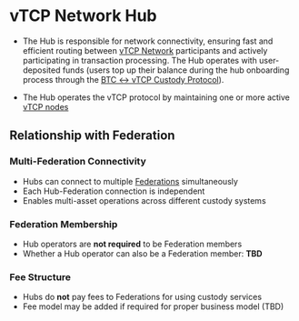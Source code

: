 # vTCP Network Hub

- The Hub is responsible for network connectivity, ensuring fast and efficient routing between [vTCP Network](/architecture/common/entities/vtcp_network.md) participants and actively participating in transaction processing. The Hub operates with user-deposited funds (users top up their balance during the hub onboarding process through the [BTC <-> vTCP Custody Protocol](/architecture/federation/protocols/BTC%20<->%20vTCP%20Custody%20Protocol.md)).

- The Hub operates the vTCP protocol by maintaining one or more active [vTCP nodes](/architecture/common/entities/vtcp_network_node.md)

## Relationship with Federation

### Multi-Federation Connectivity
- Hubs can connect to multiple [Federations](/architecture/common/entities/federation.md) simultaneously
- Each Hub-Federation connection is independent
- Enables multi-asset operations across different custody systems

### Federation Membership
- Hub operators are **not required** to be Federation members
- Whether a Hub operator can also be a Federation member: **TBD**

### Fee Structure
- Hubs do **not** pay fees to Federations for using custody services
- Fee model may be added if required for proper business model (TBD)